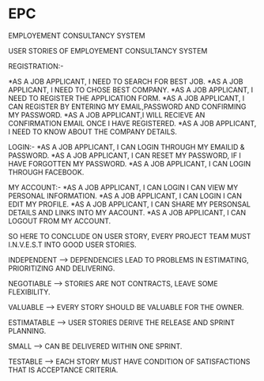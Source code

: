 # EPC
EMPLOYEMENT CONSULTANCY SYSTEM

USER STORIES OF EMPLOYEMENT CONSULTANCY SYSTEM


REGISTRATION:-

*AS A JOB APPLICANT, I NEED TO SEARCH FOR BEST JOB.
*AS A JOB APPLICANT, I NEED TO CHOSE BEST COMPANY.
*AS A JOB APPLICANT, I NEED TO REGISTER THE APPLICATION FORM.
*AS A JOB APPLICANT, I CAN REGISTER BY ENTERING MY EMAIL,PASSWORD AND CONFIRMING MY PASSWORD.
*AS A JOB APPLICANT,I WILL RECIEVE AN CONFIRMATION EMAIL ONCE I HAVE REGISTERED.
*AS A JOB APPLICANT, I NEED TO KNOW ABOUT THE COMPANY DETAILS.

LOGIN:-
*AS A JOB APPLICANT, I CAN LOGIN THROUGH MY EMAILID & PASSWORD.
*AS A JOB APPLICANT, I CAN RESET MY PASSWORD, IF I HAVE FORGOTTEN MY PASSWORD.
*AS A JOB APPLICANT, I CAN LOGIN THROUGH FACEBOOK.

MY ACCOUNT:-
*AS A JOB APPLICANT, I CAN LOGIN I CAN VIEW MY PERSONAL INFORMATION.
*AS A JOB APPLICANT, I CAN LOGIN I CAN EDIT MY PROFILE.
*AS A JOB APPLICANT, I CAN SHARE MY PERSONSAL DETAILS AND LINKS INTO MY AACOUNT.
*AS A JOB APPLICANT, I CAN LOGOUT FROM MY ACCOUNT.

SO HERE TO CONCLUDE ON USER STORY, EVERY PROJECT TEAM MUST I.N.V.E.S.T INTO GOOD  USER STORIES.

INDEPENDENT --> DEPENDENCIES LEAD TO PROBLEMS IN ESTIMATING, PRIORITIZING AND DELIVERING.

NEGOTIABLE --> STORIES ARE NOT CONTRACTS, LEAVE SOME FLEXIBILITY.

VALUABLE --> EVERY STORY SHOULD BE VALUABLE FOR THE OWNER.

ESTIMATABLE --> USER STORIES DERIVE THE RELEASE AND SPRINT PLANNING.

SMALL --> CAN BE DELIVERED WITHIN ONE SPRINT.

TESTABLE --> EACH STORY MUST HAVE CONDITION OF SATISFACTIONS THAT IS ACCEPTANCE CRITERIA.
